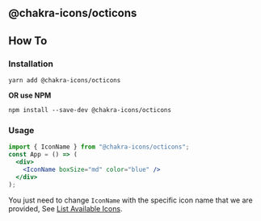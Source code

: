 ## @chakra-icons/octicons

## How To

### Installation

```console
yarn add @chakra-icons/octicons
```

**OR use NPM**

```console
npm install --save-dev @chakra-icons/octicons
```

### Usage

```jsx
import { IconName } from "@chakra-icons/octicons";
const App = () => (
  <div>
    <IconName boxSize="md" color="blue" />
  </div>
);
```

You just need to change `IconName` with the specific icon name that we are provided, See [List Available Icons](https://github.com/kodingdotninja/chakra-icons/tree/main/packages/@chakra-icons/bootstrap/snapshot.json).
